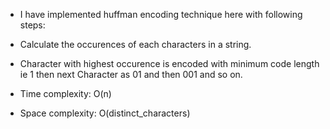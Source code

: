 - I have implemented huffman encoding technique here with following steps:

- Calculate the occurences of each characters in a string.
- Character with highest occurence is encoded with minimum code length ie 1
then next Character as 01 and then 001 and so on.

- Time complexity: O(n)
- Space complexity: O(distinct_characters)